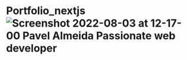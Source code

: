 # Portfolio_nextjs![Screenshot 2022-08-03 at 12-17-00 Pavel Almeida Passionate web developer](https://user-images.githubusercontent.com/45469186/182615467-fe6fea61-b9da-4fed-bf7c-598b5306a5a6.png)
